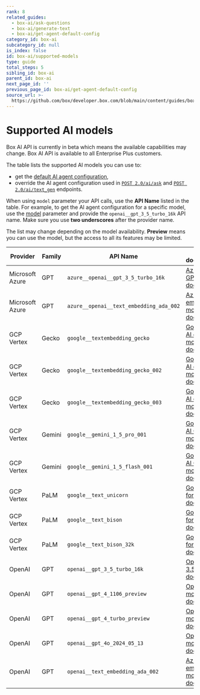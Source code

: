 ```yaml
---
rank: 8
related_guides:
  - box-ai/ask-questions
  - box-ai/generate-text
  - box-ai/get-agent-default-config
category_id: box-ai
subcategory_id: null
is_index: false
id: box-ai/supported-models
type: guide
total_steps: 5
sibling_id: box-ai
parent_id: box-ai
next_page_id: ''
previous_page_id: box-ai/get-agent-default-config
source_url: >-
  https://github.com/box/developer.box.com/blob/main/content/guides/box-ai/supported-models.md
---
```

# Supported AI models

<Message type="notice">

Box AI API is currently in beta which means the
available capabilities may change.
Box AI API is available to all Enterprise Plus customers.

</Message>

The table lists the supported AI models you can use to:

- get the [default AI agent configuration][agent],
- override the AI agent configuration used in [`POST 2.0/ai/ask`][ask] and [`POST 2.0/ai/text_gen`][text-gen] endpoints.

When using `model` parameter your API calls, use the **API Name** listed in the table.
For example, to get the AI agent configuration for a specific model, use the [model][ai-model] parameter and provide the `openai__gpt_3_5_turbo_16k` API name.
Make sure you use **two underscores** after the provider name.

<Message type='notice'>

The list may change depending on the model availability.
**Preview** means you can use the model, but the access to all its features
may be limited.

</Message>

| Provider        | Family | API Name                                | External documentation                                                  | Capability | Availability |
| --------------- | ------ | --------------------------------------- | ----------------------------------------------------------------------- | ---------- | ------------ |
| Microsoft Azure | GPT    | `azure__openai__gpt_3_5_turbo_16k`      | [Azure OpenAI GPT-3.5 model documentation][azure-ai-model]              | Chat       | available    |
| Microsoft Azure | GPT    | `azure__openai__text_embedding_ada_002` | [Azure OpenAI embeddings models documentation][azure-ai-embeddings]     | Embeddings | available    |
| GCP Vertex      | Gecko  | `google__textembedding_gecko`           | [Google Vertex AI embeddings models documentation][vertex-ai-model]     | Embeddings | available    |
| GCP Vertex      | Gecko  | `google__textembedding_gecko_002`       | [Google Vertex AI embeddings model documentation][vertex-ai-model]      | Embeddings | available    |
| GCP Vertex      | Gecko  | `google__textembedding_gecko_003`       | [Google Vertex AI embeddings model documentation][vertex-ai-model]      | Embeddings | available    |
| GCP Vertex      | Gemini | `google__gemini_1_5_pro_001`            | [Google Vertex AI Gemini models documentation][vertex-ai-gemini-models] | Chat       | preview      |
| GCP Vertex      | Gemini | `google__gemini_1_5_flash_001`          | [Google Vertex AI Gemini models documentation][vertex-ai-gemini-models] | Chat       | preview      |
| GCP Vertex      | PaLM   | `google__text_unicorn`                  | [Google PaLM 2 for Text model documentation][vertex-text-models]        | Chat       | available    |
| GCP Vertex      | PaLM   | `google__text_bison`                    | [Google PaLM 2 for Text model documentation][vertex-text-models]        | Chat       | available    |
| GCP Vertex      | PaLM   | `google__text_bison_32k`                | [Google PaLM 2 for Text model documentation][vertex-text-models]        | Chat       | available    |
| OpenAI          | GPT    | `openai__gpt_3_5_turbo_16k`             | [OpenAI GPT-3.5 model documentation][openai-gpt-3-5-model]              | Chat       | available in Beta only   |
| OpenAI          | GPT    | `openai__gpt_4_1106_preview`            | [OpenAI GPT-4 models documentation][openai-gpt-4-models]                | Chat       | available in Beta only    |
| OpenAI          | GPT    | `openai__gpt_4_turbo_preview`           | [OpenAI GPT-4 models documentation][openai-gpt-4-models]                | Chat       | available in Beta only   |
| OpenAI          | GPT    | `openai__gpt_4o_2024_05_13`             | [OpenAI GPT-4 models documentation][openai-gpt-4-models]                | Chat       | available in Beta only    |
| OpenAI          | GPT    | `openai__text_embedding_ada_002`        | [Azure OpenAI embeddings models documentation][openai-embeddings]       | Embeddings | available in Beta only    |

[ask]: e://post_ai_ask
[text-gen]: e://post_ai_text_gen
[agent]: e://get_ai_agent_default
[openai-gpt-3-5-model]: https://platform.openai.com/docs/models/gpt-3-5-turbo
[azure-ai-model]: https://learn.microsoft.com/en-us/azure/ai-services/openai/concepts/models#gpt-35
[vertex-ai-model]: https://cloud.google.com/vertex-ai/generative-ai/docs/learn/models#models
[vertex-ai-gemini-models]: https://cloud.google.com/vertex-ai/generative-ai/docs/learn/models#gemini-models
[vertex-text-models]: https://cloud.google.com/vertex-ai/generative-ai/docs/model-reference/text
[openai-gpt-4-models]: https://platform.openai.com/docs/models/gpt-4-and-gpt-4-turbo
[azure-ai-embeddings]: https://learn.microsoft.com/en-us/azure/ai-services/openai/concepts/models#embeddings
[openai-embeddings]: https://platform.openai.com/docs/models/embeddings
[ai-model]: e://get-ai-agent-default#param-model